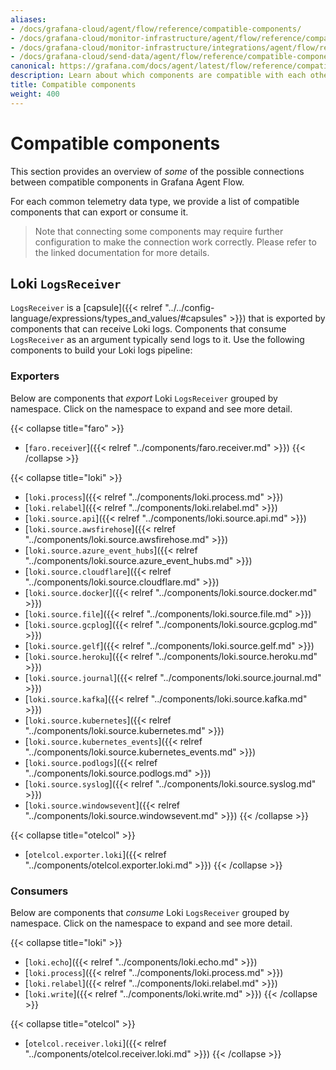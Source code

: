 ```yaml
---
aliases:
- /docs/grafana-cloud/agent/flow/reference/compatible-components/
- /docs/grafana-cloud/monitor-infrastructure/agent/flow/reference/compatible-components/
- /docs/grafana-cloud/monitor-infrastructure/integrations/agent/flow/reference/compatible-components/
- /docs/grafana-cloud/send-data/agent/flow/reference/compatible-components/
canonical: https://grafana.com/docs/agent/latest/flow/reference/compatible-components/
description: Learn about which components are compatible with each other in Grafana Agent Flow
title: Compatible components
weight: 400
---
```


# Compatible components

This section provides an overview of _some_ of the possible connections between 
compatible components in Grafana Agent Flow. 

For each common telemetry data type, we provide a list of compatible components
that can export or consume it.

> Note that connecting some components may require further configuration to make
> the connection work correctly. Please refer to the linked documentation for more
> details.

## Loki `LogsReceiver`

`LogsReceiver` is a [capsule]({{< relref "../../config-language/expressions/types_and_values/#capsules" >}})
that is exported by components that can receive Loki logs. Components that
consume `LogsReceiver` as an argument typically send logs to it. Use the
following components to build your Loki logs pipeline:

### Exporters
Below are components that _export_ Loki `LogsReceiver` grouped by namespace. Click
on the namespace to expand and see more detail.

<!-- START GENERATED SECTION: COMPONENTS -->

{{< collapse title="faro" >}}
- [`faro.receiver`]({{< relref "../components/faro.receiver.md" >}})
{{< /collapse >}}
  
{{< collapse title="loki" >}}
- [`loki.process`]({{< relref "../components/loki.process.md" >}})
- [`loki.relabel`]({{< relref "../components/loki.relabel.md" >}})
- [`loki.source.api`]({{< relref "../components/loki.source.api.md" >}})
- [`loki.source.awsfirehose`]({{< relref "../components/loki.source.awsfirehose.md" >}})
- [`loki.source.azure_event_hubs`]({{< relref "../components/loki.source.azure_event_hubs.md" >}})
- [`loki.source.cloudflare`]({{< relref "../components/loki.source.cloudflare.md" >}})
- [`loki.source.docker`]({{< relref "../components/loki.source.docker.md" >}})
- [`loki.source.file`]({{< relref "../components/loki.source.file.md" >}})
- [`loki.source.gcplog`]({{< relref "../components/loki.source.gcplog.md" >}})
- [`loki.source.gelf`]({{< relref "../components/loki.source.gelf.md" >}})
- [`loki.source.heroku`]({{< relref "../components/loki.source.heroku.md" >}})
- [`loki.source.journal`]({{< relref "../components/loki.source.journal.md" >}})
- [`loki.source.kafka`]({{< relref "../components/loki.source.kafka.md" >}})
- [`loki.source.kubernetes`]({{< relref "../components/loki.source.kubernetes.md" >}})
- [`loki.source.kubernetes_events`]({{< relref "../components/loki.source.kubernetes_events.md" >}})
- [`loki.source.podlogs`]({{< relref "../components/loki.source.podlogs.md" >}})
- [`loki.source.syslog`]({{< relref "../components/loki.source.syslog.md" >}})
- [`loki.source.windowsevent`]({{< relref "../components/loki.source.windowsevent.md" >}})
{{< /collapse >}}

{{< collapse title="otelcol" >}}
- [`otelcol.exporter.loki`]({{< relref "../components/otelcol.exporter.loki.md" >}})
{{< /collapse >}}

### Consumers
Below are components that _consume_ Loki `LogsReceiver` grouped by namespace. Click
on the namespace to expand and see more detail.

{{< collapse title="loki" >}}
- [`loki.echo`]({{< relref "../components/loki.echo.md" >}})
- [`loki.process`]({{< relref "../components/loki.process.md" >}})
- [`loki.relabel`]({{< relref "../components/loki.relabel.md" >}})
- [`loki.write`]({{< relref "../components/loki.write.md" >}})
{{< /collapse >}}

{{< collapse title="otelcol" >}}
- [`otelcol.receiver.loki`]({{< relref "../components/otelcol.receiver.loki.md" >}})
{{< /collapse >}}


